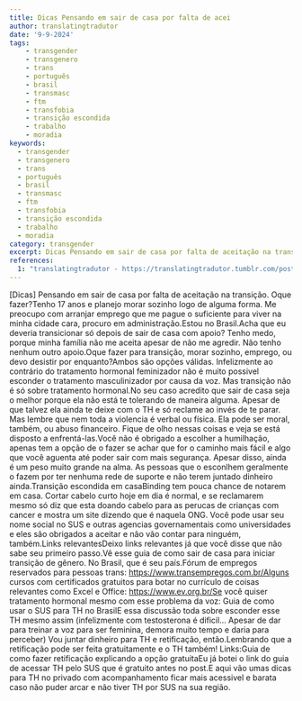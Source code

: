 ```yaml
---
title: Dicas Pensando em sair de casa por falta de acei
author: translatingtradutor
date: '9-9-2024'
tags:
    - transgender
    - transgenero
    - trans
    - português
    - brasil
    - transmasc
    - ftm
    - transfobia
    - transição escondida
    - trabalho
    - moradia
keywords:
  - transgender
  - transgenero
  - trans
  - português
  - brasil
  - transmasc
  - ftm
  - transfobia
  - transição escondida
  - trabalho
  - moradia
category: transgender
excerpt: Dicas Pensando em sair de casa por falta de aceitação na transição. Oque fazer?Tenho 17 anos e planejo morar sozinho logo de alguma forma. Me preocu...
references:
  1: "translatingtradutor - https://translatingtradutor.tumblr.com/post/761153227925454848/dicas-pensando-em-sair-de-casa-por-falta-de"
---
```


[Dicas] Pensando em sair de casa por falta de aceitação na transição. Oque fazer?Tenho 17 anos e planejo morar sozinho logo de alguma forma. Me preocupo com arranjar emprego que me pague o suficiente para viver na minha cidade cara, procuro em administração.Estou no Brasil.Acha que eu deveria transicionar só depois de sair de casa com apoio? Tenho medo, porque minha família não me aceita apesar de não me agredir. Não tenho nenhum outro apoio.Oque fazer para transição, morar sozinho, emprego, ou devo desistir por enquanto?Ambos são opções válidas. Infelizmente ao contrário do tratamento hormonal feminizador não é muito possivel esconder o tratamento masculinizador por causa da voz. Mas transição não é só sobre tratamento hormonal.No seu caso acredito que sair de casa seja o melhor porque ela não está te tolerando de maneira alguma. Apesar de que talvez ela ainda te deixe com o TH e só reclame ao invés de te parar. Mas lembre que nem toda a violencia é verbal ou física. Ela pode ser moral, também, ou abuso financeiro. Fique de olho nessas coisas e veja se está disposto a enfrentá-las.Você não é obrigado a escolher a humilhação, apenas tem a opção de o fazer se achar que for o caminho mais fácil e algo que você aguenta até poder sair com mais segurança. Apesar disso, ainda é um peso muito grande na alma. As pessoas que o esconlhem geralmente o fazem por ter nenhuma rede de suporte e não terem juntado dinheiro ainda.Transição escondida em casaBinding tem pouca chance de notarem em casa. Cortar cabelo curto hoje em dia é normal, e se reclamarem mesmo só diz que esta doando cabelo para as perucas de crianças com cancer e mostra um site dizendo que é naquela ONG. Você pode usar seu nome social no SUS e outras agencias governamentais como universidades e eles são obrigados a aceitar e não vão contar para ninguém, também.Links relevantesDeixo links relevantes já que você disse que não sabe seu primeiro passo.Vê esse guia de como sair de casa para iniciar transição de gênero. No Brasil, que é seu país.Fórum de empregos reservados para pessoas trans: https://www.transempregos.com.br/Alguns cursos com certificados gratuitos para botar no currículo de coisas relevantes como Excel e Office: https://www.ev.org.br/Se você quiser tratamento hormonal mesmo com esse problema da voz: Guia de como usar o SUS para TH no BrasilE essa discussão toda sobre esconder esse TH mesmo assim (infelizmente com testosterona é dificil… Apesar de dar para treinar a voz para ser feminina, demora muito tempo e daria para perceber) Vou juntar dinheiro para TH e retificação, então.Lembrando que a retificação pode ser feita gratuitamente e o TH também! Links:Guia de como fazer retificação explicando a opção gratuitaEu já botei o link do guia de acessar TH pelo SUS que é gratuito antes no post.E aqui vão umas dicas para TH no privado com acompanhamento ficar mais acessivel e barata caso não puder arcar e não tiver TH por SUS na sua região.